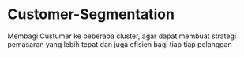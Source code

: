 # Customer-Segmentation
Membagi Custumer ke beberapa cluster, agar dapat membuat strategi pemasaran yang lebih tepat dan juga efisien bagi tiap tiap pelanggan
